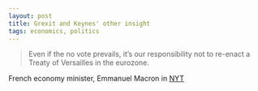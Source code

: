 ```yaml
---
layout: post
title: Grexit and Keynes' other insight
tags: economics, politics
---
```


> Even if the no vote prevails, it’s our responsibility not to re-enact a Treaty of Versailles in the eurozone.

French economy minister, Emmanuel Macron in [NYT]

[NYT]: http://nyti.ms/1NGxI4D